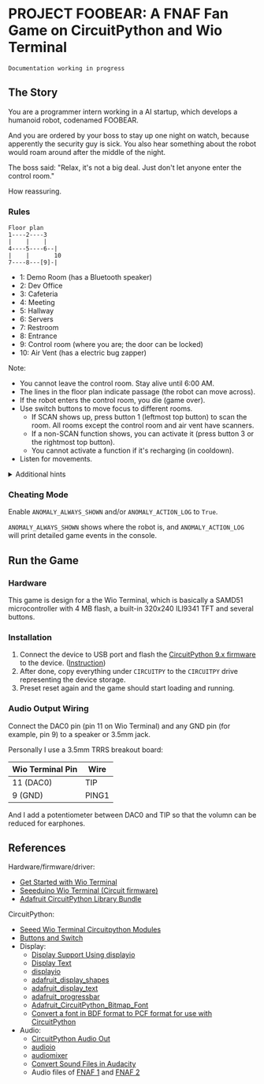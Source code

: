 # PROJECT FOOBEAR: A FNAF Fan Game on CircuitPython and Wio Terminal

`Documentation working in progress`

## The Story

You are a programmer intern working in a AI startup, which develops a humanoid robot, codenamed FOOBEAR.

And you are ordered by your boss to stay up one night on watch, because apperently the security guy is sick. You also hear something about the robot would roam around after the middle of the night.

The boss said: "Relax, it's not a big deal. Just don't let anyone enter the control room."

How reassuring.

### Rules

```
Floor plan
1----2----3
|    |    |
4----5----6--|
|    |       10
7----8---[9]-|
```

- 1: Demo Room (has a Bluetooth speaker)
- 2: Dev Office
- 3: Cafeteria
- 4: Meeting
- 5: Hallway
- 6: Servers
- 7: Restroom
- 8: Entrance
- 9: Control room (where you are; the door can be locked)
- 10: Air Vent (has a electric bug zapper)

Note:

- You cannot leave the control room. Stay alive until 6:00 AM.
- The lines in the floor plan indicate passage (the robot can move across).
- If the robot enters the control room, you die (game over).
- Use switch buttons to move focus to different rooms.
  - If SCAN shows up, press button 1 (leftmost top button) to scan the room. All rooms except the control room and air vent have scanners.
  - If a non-SCAN function shows, you can activate it (press button 3 or the rightmost top button).
  - You cannot activate a function if it's recharging (in cooldown).
- Listen for movements.

<details>
  <summary>Additional hints</summary>

- You might hear the robot when it's moving through room 5, 6 or 8 and the air vent.
- The robot will get more aggresive to get to you with each hour passed. (Each hour takes ~50 seconds.)
- The Bluetooth speaker distracts the robot - for most of the time.
- The door keeps the robot out.
- The air vent zapper also keeps the robot out and makes it run away.
- All controllable devices have cooldown time and consumes power. If you use too much, it will overload the system and force reboot.
- The robot will be more aggresive during the power outtage.

</details>

### Cheating Mode

Enable `ANOMALY_ALWAYS_SHOWN` and/or `ANOMALY_ACTION_LOG` to `True`.

`ANOMALY_ALWAYS_SHOWN` shows where the robot is, and `ANOMALY_ACTION_LOG` will print detailed game events in the console.

## Run the Game

### Hardware

This game is design for a the Wio Terminal, which is basically a SAMD51 microcontroller with 4 MB flash, a built-in 320x240 ILI9341 TFT and several buttons.

### Installation

1. Connect the device to USB port and flash the [CircuitPython 9.x firmware](https://github.com/alankrantas/project-foobear-circuitpython-fnaf-fan-game/blob/main/adafruit-circuitpython-seeeduino_wio_terminal-en_US-9.2.4.uf2) to the device. ([Instruction](https://learn.adafruit.com/welcome-to-circuitpython/installing-circuitpython))
2. After done, copy everything under `CIRCUITPY` to the `CIRCUITPY` drive representing the device storage.
3. Preset reset again and the game should start loading and running.

### Audio Output Wiring

Connect the DAC0 pin (pin 11 on Wio Terminal) and any GND pin (for example, pin 9) to a speaker or 3.5mm jack.

Personally I use a 3.5mm TRRS breakout board:

| Wio Terminal Pin | Wire |
| --- | --- |
| 11 (DAC0) | TIP |
| 9 (GND) | PING1 |

And I add a potentiometer between DAC0 and TIP so that the volumn can be reduced for earphones.

## References

Hardware/firmware/driver:

- [Get Started with Wio Terminal](https://wiki.seeedstudio.com/Wio-Terminal-Getting-Started/)
- [Seeeduino Wio Terminal (Circuit firmware)](https://circuitpython.org/board/seeeduino_wio_terminal/)
- [Adafruit CircuitPython Library Bundle](https://github.com/adafruit/Adafruit_CircuitPython_Bundle)

CircuitPython:

- [Seeed Wio Terminal Circuitpython Modules](https://gist.github.com/stonehippo/03677c206bf68846328f151ee8322193)
- [Buttons and Switch](https://learn.adafruit.com/sensor-plotting-with-mu-and-circuitpython/buttons-and-switch)
- Display:
  - [Display Support Using displayio](https://learn.adafruit.com/circuitpython-display-support-using-displayio/ui-quickstart)
  - [Display Text](https://learn.adafruit.com/circuitpython-display-support-using-displayio/text)
  - [displayio](https://docs.circuitpython.org/en/latest/shared-bindings/displayio/index.html)
  - [adafruit_display_shapes](https://docs.circuitpython.org/projects/display-shapes/en/latest/index.html)
  - [adafruit_display_text](https://docs.circuitpython.org/projects/display_text/en/latest/index.html)
  - [adafruit_progressbar](https://docs.circuitpython.org/projects/progressbar/en/latest/index.html)
  - [Adafruit_CircuitPython_Bitmap_Font](https://github.com/adafruit/Adafruit_CircuitPython_Bitmap_Font/tree/main/examples/fonts)
  - [Convert a font in BDF format to PCF format for use with CircuitPython](https://adafruit.github.io/web-bdftopcf/)
- Audio:
  - [CircuitPython Audio Out](https://learn.adafruit.com/circuitpython-essentials/circuitpython-audio-out)
  - [audioio](https://docs.circuitpython.org/en/latest/shared-bindings/audioio/index.html)
  - [audiomixer](https://docs.circuitpython.org/en/latest/shared-bindings/audiomixer/index.html)
  - [Convert Sound Files in Audacity](https://learn.adafruit.com/microcontroller-compatible-audio-file-conversion)
  - Audio files of [FNAF 1](https://downloads.khinsider.com/game-soundtracks/album/five-nights-at-freddy-s-fnaf) and [FNAF 2](https://downloads.khinsider.com/game-soundtracks/album/five-nights-at-freddy-s-fnaf-2-sfx)
